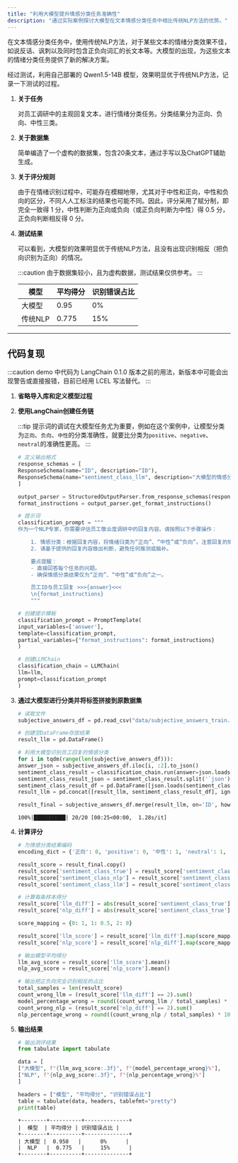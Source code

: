 ```yaml
---
title: "利用大模型提升情感分类任务准确性"
description: "通过实际案例探讨大模型在文本情感分类任务中相比传统NLP方法的优势。"
---
```


在文本情感分类任务中，使用传统NLP方法，对于某些文本的情绪分类效果不佳，如说反话、讽刺以及同时包含正负向词汇的长文本等。大模型的出现，为这些文本的情绪分类任务提供了新的解决方案。

经过测试，利用自己部署的 Qwen1.5-14B 模型，效果明显优于传统NLP方法，记录一下测试的过程。

1. **关于任务**

   对员工调研中的主观回复文本，进行情绪分类任务。分类结果分为正向、负向、中性三类。

2. **关于数据集**

   简单编造了一个虚构的数据集，包含20条文本，通过手写以及ChatGPT辅助生成。

3. **关于评分规则**

   由于在情绪识别过程中，可能存在模糊地带，尤其对于中性和正向，中性和负向的区分，不同人人工标注的结果也可能不同。因此，评分采用了赋分制，即完全一致得
   1 分，中性判断为正向或负向（或正负向判断为中性）得 0.5 分，正负向判断相反得 0 分。

4. **测试结果**

   可以看到，大模型的效果明显优于传统NLP方法，且没有出现识别相反（把负向识别为正向）的情况。

   :::caution
   由于数据集较小，且为虚构数据，测试结果仅供参考。
   :::

   | 模型  | 平均得分  | 识别错误占比 |
   |-----|-------|--------|
   | 大模型 | 0.95  | 0%     |
   | 传统NLP | 0.775 | 15%    |

---

## 代码复现

:::caution
demo 中代码为 LangChain 0.1.0 版本之前的用法，新版本中可能会出现警告或直接报错，目前已经用 LCEL 写法替代。
:::

1. **省略导入库和定义模型过程**

2. **使用LangChain创建任务链**

   :::tip
   提示词的调试在大模型任务尤为重要，例如在这个案例中，让模型分类为`正向`、`负向`、`中性`的分类准确性，就要比分类为`positive`、`negative`、`neutral`的准确性更高。
   :::

   ```python
   # 定义输出格式
   response_schemas = [
   ResponseSchema(name="ID", description="ID"),
   ResponseSchema(name="sentiment_class_llm", description="大模型的情感分类，返回`正向`、`中性`或`负向`"),
   ]
   
   output_parser = StructuredOutputParser.from_response_schemas(response_schemas)
   format_instructions = output_parser.get_format_instructions()
   
   # 提示词
   classification_prompt = """
   作为一个NLP专家，你需要评估员工敬业度调研中的回复内容。请按照以下步骤操作：
   
       1. 情感分类：根据回复内容，将情绪归类为“正向”、“中性”或“负向”。注意回复的情感色彩、态度和情绪。对于使用反话或反讽的回复，尝试识别实际意图，并据此分类。
       2. 请基于提供的回复内容做出判断，避免任何推测或脑补。
   
       要点提醒：
       - 直接回答每个任务的问题。
       - 确保情感分类结果仅为“正向”、“中性”或“负向”之一。
   
       员工ID与员工回复 >>>{answer}<<<
       \n{format_instructions}
       """
   
   # 创建提示模板
   classification_prompt = PromptTemplate(
   input_variables=['answer'],
   template=classification_prompt,
   partial_variables={"format_instructions": format_instructions}
   )
   
   # 创建LLMChain
   classification_chain = LLMChain(
   llm=llm,
   prompt=classification_prompt
   )
   ```

3. **通过大模型进行分类并将标签拼接到原数据集**

   ```python
   # 读取文件
   subjective_answers_df = pd.read_csv("data/subjective_answers_train.csv")
   
   # 创建空DataFrame存放结果
   result_llm = pd.DataFrame()
   
   # 利用大模型识别员工回复的情感分类
   for i in tqdm(range(len(subjective_answers_df))):
   answer_json = subjective_answers_df.iloc[i, :2].to_json()
   sentiment_class_result = classification_chain.run(answer=json.loads(answer_json))
   sentiment_class_result_json = sentiment_class_result.split('`json')[1].split('`')[0].strip()
   sentiment_class_result_df = pd.DataFrame([json.loads(sentiment_class_result_json)])
   result_llm = pd.concat([result_llm, sentiment_class_result_df], ignore_index=True)
   
   result_final = subjective_answers_df.merge(result_llm, on='ID', how='left')
   ```

   ```text title="Output"
   100%|██████████| 20/20 [00:25<00:00,  1.28s/it]
   ```   

4. **计算评分**
   
   ```python
   # 为情感分类结果编码
   encoding_dict = {'正向': 0, 'positive': 0, '中性': 1, 'neutral': 1, '负向': 2, 'negative': 2}
   
   result_score = result_final.copy()
   result_score['sentiment_class_true'] = result_score['sentiment_class_true'].replace(encoding_dict)
   result_score['sentiment_class_nlp'] = result_score['sentiment_class_nlp'].replace(encoding_dict)
   result_score['sentiment_class_llm'] = result_score['sentiment_class_llm'].replace(encoding_dict)
   
   # 计算每条样本得分
   result_score['llm_diff'] = abs(result_score['sentiment_class_true'] - result_score['sentiment_class_llm'])
   result_score['nlp_diff'] = abs(result_score['sentiment_class_true'] - result_score['sentiment_class_nlp'])
   
   score_mapping = {0: 1, 1: 0.5, 2: 0}
   
   result_score['llm_score'] = result_score['llm_diff'].map(score_mapping)
   result_score['nlp_score'] = result_score['nlp_diff'].map(score_mapping)
   
   # 输出模型平均得分
   llm_avg_score = result_score['llm_score'].mean()
   nlp_avg_score = result_score['nlp_score'].mean()
   
   # 输出把正负向完全识别相反的占比
   total_samples = len(result_score)
   count_wrong_llm = (result_score['llm_diff'] == 2).sum()
   model_percentage_wrong = round((count_wrong_llm / total_samples) * 100)
   count_wrong_nlp = (result_score['nlp_diff'] == 2).sum()
   nlp_percentage_wrong = round((count_wrong_nlp / total_samples) * 100)
   ```

5. **输出结果**

   ```python
   # 输出测评结果
   from tabulate import tabulate
   
   data = [
   ["大模型", f"{llm_avg_score:.3f}", f"{model_percentage_wrong}%"],
   ["NLP", f"{nlp_avg_score:.3f}", f"{nlp_percentage_wrong}%"]
   ]
   
   headers = ["模型", "平均得分", "识别错误占比"]
   table = tabulate(data, headers, tablefmt="pretty")
   print(table)
   ```

    ```text title="Output"
   +--------+----------+--------------+
   |  模型  | 平均得分 | 识别错误占比 |
   +--------+----------+--------------+
   | 大模型 |  0.950   |      0%      |
   |  NLP   |  0.775   |     15%      |
   +--------+----------+--------------+
    ```